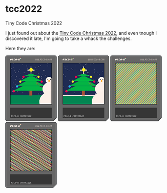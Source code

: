 # tcc2022
Tiny Code Christmas 2022

I just found out about the [Tiny Code Christmas 2022](https://tcc.lovebyte.party), and even tnough I
discovered it late, I'm going to take a whack the challenges.

Here they are:

![christmas tree, snowman, grass, sky, snow](./day1.p8.png "Day 1")
![christmas tree, snowman, grass, sky, animated snow](./day2.p8.png "Day 2")
![godawful pulsating color pattern](./day3.p8.png "Day 3")
![fairly cool pulsating color pattern](./day3a.p8.png "Day 3a")
